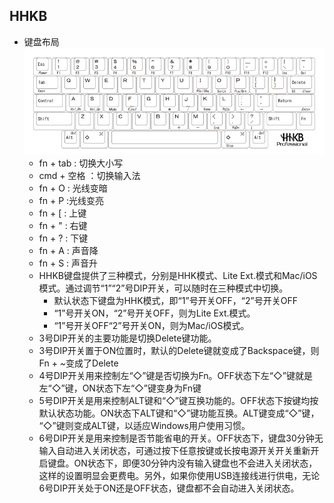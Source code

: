 ## HHKB
- 键盘布局
![hhkb](hhkb.png)
	- fn + tab : 切换大小写
	- cmd + 空格 ：切换输入法
	- fn + O : 光线变暗
	- fn + P :光线变亮
	- fn + [ : 上键
	- fn + " : 右键
	- fn + ? : 下键
	- fn + A : 声音降
	- fn + S : 声音升
	- HHKB键盘提供了三种模式，分别是HHK模式、Lite Ext.模式和Mac/iOS模式。通过调节“1”“2”号DIP开关，可以随时在三种模式中切换。
		- 默认状态下键盘为HHK模式，即“1”号开关OFF，“2”号开关OFF
		- “1”号开关ON，“2”号开关OFF，则为Lite Ext.模式。
		- “1”号开关OFF“2”号开关ON，则为Mac/iOS模式。
	- 3号DIP开关的主要功能是切换Delete键功能。
	- 3号DIP开关置于ON位置时，默认的Delete键就变成了Backspace键，则Fn + ~变成了Delete
	- 4号DIP开关用来控制左“◇”键是否切换为Fn。OFF状态下左“◇”键就是左“◇”键，ON状态下左“◇”键变身为Fn键
	- 5号DIP开关是用来控制ALT键和“◇”键互换功能的。OFF状态下按键均按默认状态功能。ON状态下ALT键和“◇”键功能互换。ALT键变成“◇”键， “◇”键则变成ALT键，以适应Windows用户使用习惯。
	- 6号DIP开关是用来控制是否节能省电的开关。OFF状态下，键盘30分钟无输入自动进入关闭状态，可通过按下任意按键或长按电源开关开关重新开启键盘。ON状态下，即便30分钟内没有输入键盘也不会进入关闭状态，这样的设置明显会更费电。另外，如果你使用USB连接线进行供电，无论6号DIP开关处于ON还是OFF状态，键盘都不会自动进入关闭状态。